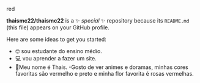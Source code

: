 red


**thaismc22/thaismc22** is a ✨ _special_ ✨ repository because its `README.md` (this file) appears on your GitHub profile.

Here are some ideas to get you started:

- 🤓 sou estudante do ensino médio.
- 💻 vou aprender a fazer um site.
- 🌹Meu nome é Thais.
-Gosto de ver animes e doramas, minhas cores favoritas são vermelho e preto e minha flor favorita é rosas vermelhas.
  
